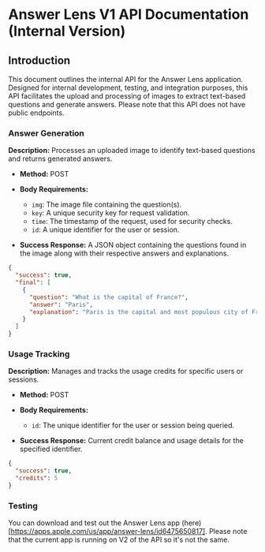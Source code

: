 # Answer Lens V1 API Documentation (Internal Version)

## Introduction

This document outlines the internal API for the Answer Lens application. Designed for internal development, testing, and integration purposes, this API facilitates the upload and processing of images to extract text-based questions and generate answers. Please note that this API does not have public endpoints.

### Answer Generation

**Description:** Processes an uploaded image to identify text-based questions and returns generated answers.

- **Method:** POST
- **Body Requirements:**
  - `img`: The image file containing the question(s).
  - `key`: A unique security key for request validation.
  - `time`: The timestamp of the request, used for security checks.
  - `id`: A unique identifier for the user or session.

- **Success Response:** A JSON object containing the questions found in the image along with their respective answers and explanations.

```json
{
  "success": true,
  "final": [
    {
      "question": "What is the capital of France?",
      "answer": "Paris",
      "explanation": "Paris is the capital and most populous city of France."
    }
  ]
}
```

### Usage Tracking

**Description:** Manages and tracks the usage credits for specific users or sessions.

- **Method:** POST
- **Body Requirements:**
  - `id`: The unique identifier for the user or session being queried.

- **Success Response:** Current credit balance and usage details for the specified identifier.

```json
{
  "success": true,
  "credits": 5
}
```

### Testing

You can download and test out the Answer Lens app (here)[https://apps.apple.com/us/app/answer-lens/id6475650817]. Please note that the current app is running on V2 of the API so it's not the same.
